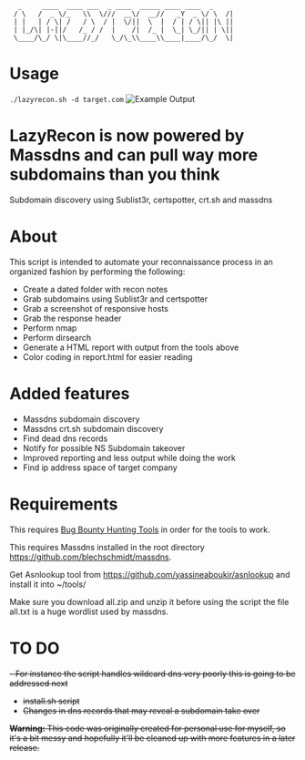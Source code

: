 ```
  _     ____  ____ ___  _ ____  _____ ____ ____  _
 / \   /  _ \/_   \\  \///  __\/  __//   _Y  _ \/ \  /|
 | |   | / \| /   / \  / |  \/||  \  |  / | / \|| |\ ||
 | |_/\| |-||/   /_ / /  |    /|  /_ |  \_| \_/|| | \||
 \____/\_/ \|\____//_/   \_/\_\\____\\____|____/\_/  \|

```

# Usage

`./lazyrecon.sh -d target.com`
![Example Output](https://github.com/plenumlab/lazyrecon/blob/master/lazyrecon2.jpg)

# LazyRecon is now powered by Massdns and can pull way more subdomains than you think
Subdomain discovery using Sublist3r, certspotter, crt.sh and massdns

# About

This script is intended to automate your reconnaissance process in an organized fashion by performing the following:

- Create a dated folder with recon notes
- Grab subdomains using Sublist3r and certspotter
- Grab a screenshot of responsive hosts 
- Grab the response header
- Perform nmap 
- Perform dirsearch 
- Generate a HTML report with output from the tools above
- Color coding in report.html for easier reading



# Added features
- Massdns subdomain discovery
- Massdns crt.sh subdomain discovery
- Find dead dns records 
- Notify for possible NS Subdomain takeover
- Improved reporting and less output while doing the work
- Find ip address space of target company

# Requirements
This requires [Bug Bounty Hunting Tools](https://github.com/nahamsec/bbht) in order for the tools to work. 

This requires Massdns installed in the root directory https://github.com/blechschmidt/massdns.

Get Asnlookup tool from https://github.com/yassineaboukir/asnlookup and install it into ~/tools/

Make sure you download all.zip and unzip it before using the script the file all.txt is a huge wordlist used by massdns.

# TO DO
<s>- For instance the script handles wildcard dns very poorly this is going to be addressed next
- install.sh script
- Changes in dns records that may reveal a subdomain take over

**Warning:** This code was originally created for personal use for myself, so it's  a bit messy and hopefully it'll be cleaned up with more features in a later release. 


